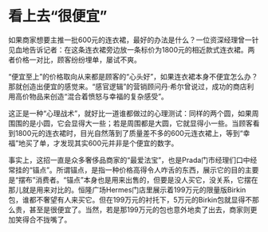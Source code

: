 # 看上去“很便宜”

如果商家想要主推一批600元的连衣裙，最好的办法是什么？一位资深经理曾一针见血地告诉记者：在这条连衣裙旁边放一条标价为1800元的相近款式连衣裙。两者价格一对比，顾客纷纷埋单，屡试不爽。 

“便宜至上”的价格取向从来都是顾客的“心头好”，如果连衣裙本身不便宜怎么办？那就创造出便宜的感觉来。“感官逻辑”的营销顾问丹·希尔曾说过，成功的商店利用高价物品来创造“混合着愤怒与幸福的复杂感受”。 

这正是一种“心理战术”，就好比一道谁都做过的心理测试：同样的两个圆，如果周围围的是小圆，它会显得大一些；若是周围都是大圆，它就显得小一些。当顾客看到1800元的连衣裙时，目光自然落到了质量差不多的600元连衣裙上，等到“幸福”地买了单，才发现其实600元并非是个便宜的数字。 

事实上，这招一直是众多奢侈品商家的“最爱法宝”，也是Prada门市经理们口中经常挂的“锚点”。所谓锚点，是指一种价格高得令人咋舌的东西，展示它的目的主要是“摆布”消费者。“锚点”本身也是用来出售的，但要是没人买它，没关系，它摆在那儿就是用来对比的。恒隆广场Hermes门店里展示着199万元的限量版Birkin包，谁都不奢望有人来买它。但在199万元的衬托下，5万元的Birkin包就显得不那么贵，甚至是很便宜了。当然，若是那199万元的包也意外地卖了出去，商家则更加笑得合不拢嘴了。